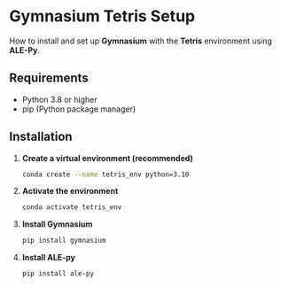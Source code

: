 # Gymnasium Tetris Setup

How to install and set up **Gymnasium** with the **Tetris** environment using **ALE-Py**.

## Requirements
- Python 3.8 or higher
- pip (Python package manager)

## Installation

1. **Create a virtual environment (recommended)**

   ```bash
   conda create --name tetris_env python=3.10

2. **Activate the environment**

    ```bash
    conda activate tetris_env

3. **Install Gymnasium**

    ```bash
    pip install gymnasium

4. **Install ALE-py**

    ```bash
    pip install ale-py
    
